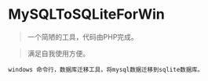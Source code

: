 # MySQLToSQLiteForWin

> 一个简陋的工具，代码由PHP完成。

> 满足自我使用方便。

`windows 命令行，数据库迁移工具，将mysql数据迁移到sqlite数据库。`

